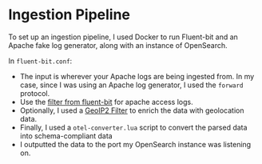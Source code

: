 # Ingestion Pipeline
To set up an ingestion pipeline, I used Docker to run Fluent-bit and an Apache fake log generator, along with an instance of OpenSearch. 

In `fluent-bit.conf`:
- The input is wherever your Apache logs are being ingested from. In my case, since I was using an Apache log generator, I used the `forward` protocol.
- Use the [filter from fluent-bit](https://github.com/fluent/fluent-bit/blob/master/conf/parsers.conf) for apache access logs.
- Optionally, I used a [GeoIP2 Filter](https://docs.fluentbit.io/manual/pipeline/filters/geoip2-filter) to enrich the data with geolocation data.
- Finally, I used a `otel-converter.lua` script to convert the parsed data into schema-compliant data
- I outputted the data to the port my OpenSearch instance was listening on.
